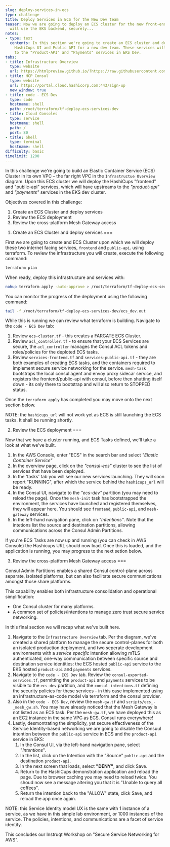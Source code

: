 ```yaml
---
slug: deploy-services-in-ecs
type: challenge
title: Deploy Services in ECS for the New Dev team
teaser: Now we are going to deploy an ECS cluster for the new front-end team, which
  will use the EKS backend, securely...
notes:
- type: text
  contents: In this section we're going to create an ECS cluster and deploy only the
    HashiCups UI and Public API for a new dev team. These services will securely connect
    to the "Product-API" and "Payments" services in EKS Dev.
tabs:
- title: Infrastructure Overview
  type: website
  url: https://htmlpreview.github.io/?https://raw.githubusercontent.com/hashicorp/field-workshops-consul/master/instruqt-tracks/secure-service-networking-for-aws/assets/images/ssn4aws-infra-overview.html
- title: HCP Consul
  type: website
  url: https://portal.cloud.hashicorp.com:443/sign-up
  new_window: true
- title: code - ECS Dev
  type: code
  hostname: shell
  path: /root/terraform/tf-deploy-ecs-services-dev
- title: Cloud Consoles
  type: service
  hostname: shell
  path: /
  port: 80
- title: Shell
  type: terminal
  hostname: shell
difficulty: basic
timelimit: 1200
---
```

In this challenge we're going to build an Elastic Container Service (ECS) Cluster in its own VPC – the far right VPC in the `Infrastructue Overview` diagram. Upon this ECS cluster we will deploy the HashiCups "frontend" and "public-api" services, which will have upstreams to the *"product-api"* and *"payments"* services in the EKS dev cluster.

Objectives covered in this challenge:
1. Create an ECS Cluster and deploy services
2. Review the ECS deployment
3. Review the cross-platform Mesh Gateway access


1) Create an ECS Cluster and deploy services
===

First we are going to create and ECS Cluster upon which we will deploy these two internet facing services, `frontend` and `public-api`. using terraform. To review the infrastructure you will create, execute the following command:

```sh
terraform plan
```

When ready, deploy this infrastructure and services with:

```sh
nohup terraform apply -auto-approve > /root/terraform/tf-deploy-ecs-services-dev/ecs_dev.out &
```

You can monitor the progress of the deployment using the following command:

```sh
tail -f /root/terraform/tf-deploy-ecs-services-dev/ecs_dev.out
```

While this is running we can review what terraform is building. Navigate to the `code - ECS Dev` tab:
1. Review `ecs-cluster.tf` - this creates a FARGATE ECS Cluster.
2. Review `acl_controller.tf` - to ensure that your ECS Services are secure, the `acl_controller` manages the Consul ACL tokens and roles/policies for the deploted ECS tasks.
3. Review `services-frontend.tf` and `services-public-api.tf` - they are both examples of creating ECS tasks, and the containers required to implement secure service networking for the service. `mesh-task` bootstraps the local consul agent and envoy proxy sidecar service, and registers the frontend/public-api with consul, before then shutting itself down - its only there to bootstrap and will also return to STOPPED status.

Once the `terraform apply` has completed you may move onto the next section below.

NOTE: the `hashicups_url` will not work yet as ECS is still launching the ECS tasks. It shall be running shortly.

2) Review the ECS deployment
===

Now that we have a cluster running, and ECS Tasks defined, we'll take a look at what we've built.

1. In the AWS Console, enter "ECS" in the search bar and select *"Elastic Container Service"*
2. In the overview page, click on the *"consul-ecs"* cluster to see the list of services that have been deployed.
3. In the 'tasks' tab you will see our new services launching. They will soon report "RUNNING", after which the service behind the `hashicups_url` will be ready.
4. In the Consul UI, navigate to the *"ecs-dev"* partition (you may need to reload the page). Once the `mesh-init` task has bootstrapped the environment, the services have launched and registered themselves, they will appear here. You should see `frontend`, `public-api`, and `mesh-gateway` services.
5. In the left-hand navigation pane, click on *"Intentions"*. Note that the intetions list the source and destination partitions, allowing communications across the Consul Admin Partitions.

If you're ECS Tasks are now up and running (you can check in AWS Console) the Hashicups URL should now load. Once this is loaded, and the application is running, you may progress to the next setion below.

3) Review the cross-platform Mesh Gateway access
===

Consul Admin Partitions enables a shared Consul control-plane across separate, isolated platforms, but can also facilitate secure communications amongst those share platforms.

This capability enables both infrastructure consolidation and operational simplification:
* One Consul cluster for many platforms.
* A common set of policies/intentions to manage zero trust secure service networking.

In this final section we will recap what we've built here.

1. Navigate to the `Infrastructure Overview` tab. Per the diagram, we've created a shared platform to manage the secure control-planes for both an isolated production deployment, and two seperate development environments with a *service specific* intention allowing mTLS authenticated, one-way communication between specific source and destination service identities: the ECS hosted `public-api` service to the EKS hosted `product-api` and `payments` services.
2. Navigate to the `code - ECS Dev` tab. Review the `consul-exported-services.tf`, permitting the `product-api` and `payments` services to be visible to the `ecs-dev` partition, and the `consul-intentions.tf` defining the security policies for these services - in this case implemented using an infrastructure-as-code model via terraform and the consul provider.
3. Also in the `code - ECS Dev`, review the `mesh-gw.tf` and `scripts/ecs_-_mesh_gw.sh`. You may have already noticed that the Mesh Gateway is not listed as an ECS task. Per the `mesh-gw.tf`, we have deployed this as an EC2 instance in the same VPC as ECS. Consul runs everywhere!
4. Lastly, desmontrating the simplicity, yet secure effectiveness of the Service Identity-based networking we are going to disable the Consuul intention between the `public-api` service in ECS and the `product-api` service in EKS:
   1. In the Consul UI, via the left-hand navigation pane, select "*Intentions*".
   2. In the list, click on the Intention with the "Source" `public-api` and the destination `product-api`.
   3. In the next screen that loads, select **"DENY"**, and click Save.
   4. Return to the HashiCups demonstration application and reload the page. Due to browser caching you may need to reload twice. You shoud now see a message altering you that it is "Unable to query all coffees".
   5. Return the intention back to the "ALLOW" state, click Save, and reload the app once again.

NOTE: this Service Identity model UX is the same with 1 instance of a service, as we have in this simple lab environment, or 1000 instances of the service. The policies, intentions, and communications are a facet of service identity.


This concludes our Instruqt Workshop on "Secure Service Networking for AWS".
